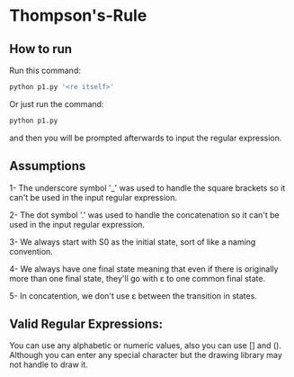 # Thompson's-Rule

## How to run
Run this command:
```bash
python p1.py '<re itself>'
```
Or just run the command:
```bash
python p1.py 
```
and then you will be prompted afterwards to input the regular expression.

## Assumptions
1- The underscore symbol '_' was used to handle the square brackets so it can't be used in the input regular expression.

2- The dot symbol '.' was used to handle the concatenation so it can't be used in the input regular expression.

3- We always start with S0 as the initial state, sort of like a naming convention.

4- We always have one final state meaning that even if there is originally more than one final state, they'll go with ε to one common final state.

5- In concatention, we don't use ε between the transition in states.


## Valid Regular Expressions:
You can use any alphabetic or numeric values, also you can use [] and ().
Although you can enter any special character but the drawing library may not handle to draw it.
